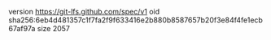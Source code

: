 version https://git-lfs.github.com/spec/v1
oid sha256:6eb4d481357c1f7fa2f9f633416e2b880b8587657b20f3e84f4fe1ecb67af97a
size 2057
